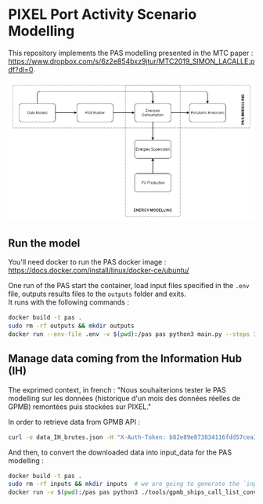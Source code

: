 # PIXEL Port Activity Scenario Modelling

This repository implements the PAS modelling presented in the MTC paper : https://www.dropbox.com/s/6z2e854bxz9jtur/MTC2019_SIMON_LACALLE.pdf?dl=0.

![Cross Modelling](./tools/resources/cross_modelling.png "PIXEL cross modelling")

## Run the model

You'll need docker to run the PAS docker image : https://docs.docker.com/install/linux/docker-ce/ubuntu/

One run of the PAS start the container, load input files specified in the `.env` file, outputs results files to the `outputs` folder and exits.  
It runs with the following commands :

```bash
docker build -t pas .
sudo rm -rf outputs && mkdir outputs
docker run --env-file .env -v $(pwd):/pas pas python3 main.py --steps 1 2 3 4
```

## Manage data coming from the Information Hub (IH)

The exprimed context, in french : "Nous souhaiterions tester le PAS modelling sur les données (historique d'un mois des données réelles de GPMB) remontées puis stockées sur PIXEL."

In order to retrieve data from GPMB API :

```bash
curl -o data_IH_brutes.json -H "X-Auth-Token: b82e89e873834116fdd57cea3a0caebd676409d7" -H "Fiware-Service: PIXEL" -H "Fiware-ServicePath: /FRBOD" --insecure "https://dal.pixel-ports.eu/orion/v2/entities?q=departure_dock==2018-01-01T00:00:00.00Z..2018-12-31T23:59:59.59Z"
```

And then, to convert the downloaded data into input_data for the PAS modelling :
```bash
docker build -t pas .
sudo rm -rf inputs && mkdir inputs  # we are going to generate the `input` for the PAS_modelling
docker run -v $(pwd):/pas pas python3 ./tools/gpmb_ships_call_list_converter/converter.py --input_filepath tools/gpmb_ships_call_list_converter/data_IH_brutes.json --output_filepath ./inputs/INPUT_GPMB_generated_from_ships_call_list.json
```

<!--  
## Statistics for WP8 Product Quality Model - This has to be adapted to the docker usage

```bash
# Reinit output
rm -rf outputs/ && mkdir outputs

# Set steps to monitor
export PAS_STEPS="4"  # "1 2 3" for T4.1 or "4" for T4.2

# Monitoring RAM
pipenv run valgrind --tool=massif --time-unit=ms python main.py --steps $PAS_STEPS
pipenv run python monitor/massif_analyser.py $(ls -1 -v ./massif.out.* | tail -n 1)

# Monitoring CPU
pipenv run python monitor/monitor_cpu.py "python main.py --steps $PAS_STEPS"

# Monitoring simultaneous requests performance
pipenv run python test/test_simultaneous_requests.py --min_processes 100 --max_processes 1000 --step_processes 100  # TODO : Broken
```
-->
